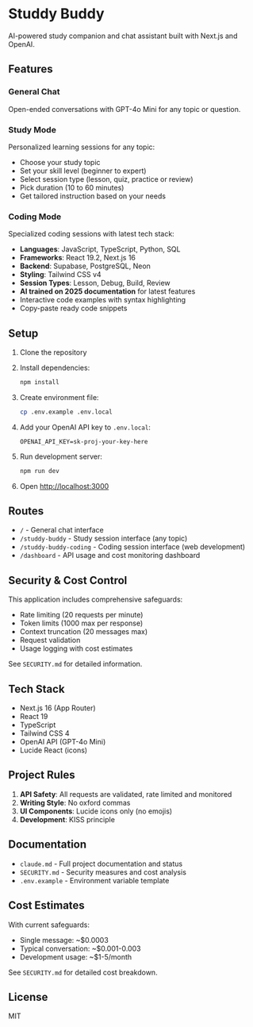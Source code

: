 # Studdy Buddy

AI-powered study companion and chat assistant built with Next.js and OpenAI.

## Features

### General Chat
Open-ended conversations with GPT-4o Mini for any topic or question.

### Study Mode
Personalized learning sessions for any topic:
- Choose your study topic
- Set your skill level (beginner to expert)
- Select session type (lesson, quiz, practice or review)
- Pick duration (10 to 60 minutes)
- Get tailored instruction based on your needs

### Coding Mode
Specialized coding sessions with latest tech stack:
- **Languages**: JavaScript, TypeScript, Python, SQL
- **Frameworks**: React 19.2, Next.js 16
- **Backend**: Supabase, PostgreSQL, Neon
- **Styling**: Tailwind CSS v4
- **Session Types**: Lesson, Debug, Build, Review
- **AI trained on 2025 documentation** for latest features
- Interactive code examples with syntax highlighting
- Copy-paste ready code snippets

## Setup

1. Clone the repository
2. Install dependencies:
   ```bash
   npm install
   ```

3. Create environment file:
   ```bash
   cp .env.example .env.local
   ```

4. Add your OpenAI API key to `.env.local`:
   ```
   OPENAI_API_KEY=sk-proj-your-key-here
   ```

5. Run development server:
   ```bash
   npm run dev
   ```

6. Open [http://localhost:3000](http://localhost:3000)

## Routes

- `/` - General chat interface
- `/studdy-buddy` - Study session interface (any topic)
- `/studdy-buddy-coding` - Coding session interface (web development)
- `/dashboard` - API usage and cost monitoring dashboard

## Security & Cost Control

This application includes comprehensive safeguards:
- Rate limiting (20 requests per minute)
- Token limits (1000 max per response)
- Context truncation (20 messages max)
- Request validation
- Usage logging with cost estimates

See `SECURITY.md` for detailed information.

## Tech Stack

- Next.js 16 (App Router)
- React 19
- TypeScript
- Tailwind CSS 4
- OpenAI API (GPT-4o Mini)
- Lucide React (icons)

## Project Rules

1. **API Safety**: All requests are validated, rate limited and monitored
2. **Writing Style**: No oxford commas
3. **UI Components**: Lucide icons only (no emojis)
4. **Development**: KISS principle

## Documentation

- `claude.md` - Full project documentation and status
- `SECURITY.md` - Security measures and cost analysis
- `.env.example` - Environment variable template

## Cost Estimates

With current safeguards:
- Single message: ~$0.0003
- Typical conversation: ~$0.001-0.003
- Development usage: ~$1-5/month

See `SECURITY.md` for detailed cost breakdown.

## License

MIT
